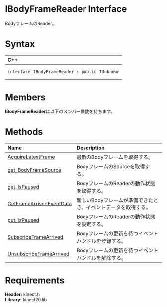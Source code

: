 IBodyFrameReader Interface  
==========================  

BodyフレームのReader。 <span id="syntaxSection"></span>

Syntax  
======  

<table>
<colgroup>
<col width="100%" />
</colgroup>
<thead>
<tr class="header">
<th align="left">C++</th>
</tr>
</thead>
<tbody>
<tr class="odd">
<td align="left"><pre><code>interface IBodyFrameReader : public IUnknown</code></pre></td>
</tr>
</tbody>
</table>

<span id="classMembersSection"></span>

Members  
=======  

**IBodyFrameReader**は以下のメンバー関数を持ちます。  

<span id="publicmethodsSection"></span>

Methods  
=======  

<table>
<colgroup>
<col width="30%" />
<col width="60%" />
</colgroup>
<thead>
<tr class="header">
<th align="left">Name</th>
<th align="left">Description</th>
</tr>
</thead>
<tbody>
<tr class="odd">
<td align="left"><a href="IBodyFrameReader_Interface/Methods/AcquireLatestFrame_Method.md">AcquireLatestFrame</a></td>
<td align="left">最新のBodyフレームを取得する。</td>
</tr>
<tr class="even">
<td align="left"><a href="IBodyFrameReader_Interface/Methods/get_BodyFrameSource_Method.md">get_BodyFrameSource</a></td>
<td align="left">BodyフレームのSourceを取得する。</td>
</tr>
<tr class="odd">
<td align="left"><a href="IBodyFrameReader_Interface/Methods/get_IsPaused_Method.md">get_IsPaused</a></td>
<td align="left">BodyフレームのReaderの動作状態を取得する。</td>
</tr>
<tr class="even">
<td align="left"><a href="IBodyFrameReader_Interface/Methods/GetFrameArrivedEventData.md">GetFrameArrivedEventData</a></td>
<td align="left">新しいBodyフレームが準備できたとき、イベントデータを取得する。</td>
</tr>
<tr class="odd">
<td align="left"><a href="IBodyFrameReader_Interface/Methods/put_IsPaused_Method.md">put_IsPaused</a></td>
<td align="left">BodyフレームのReaderの動作状態を設定する。</td>
</tr>
<tr class="even">
<td align="left"><a href="IBodyFrameReader_Interface/Methods/SubscribeFrameArrived_Method.md">SubscribeFrameArrived</a></td>
<td align="left">Bodyフレームの更新を待つイベントハンドルを登録する。</td>
</tr>
<tr class="odd">
<td align="left"><a href="IBodyFrameReader_Interface/Methods/UnsubscribeFrameArrived.md">UnsubscribeFrameArrived</a></td>
<td align="left">Bodyフレームの更新を待つイベントハンドルを解除する。</td>
</tr>
</tbody>
</table>

<span id="requirements"></span>

Requirements  
============  

**Header:** kinect.h  
**Library:** kinect20.lib  



<!--Please do not edit the data in the comment block below.-->
<!--
TOCTitle : IBodyFrameReader Interface
RLTitle : IBodyFrameReader Interface
KeywordK : IBodyFrameReader interface, about
HelpPriority : 2
TopicType : apiref
KeywordF : IBodyFrameReader
KeywordF : Microsoft.Kinect.kinect.IBodyFrameReader
KeywordA : T:Microsoft.Kinect.kinect.IBodyFrameReader
AssetID : T:Microsoft.Kinect.kinect.IBodyFrameReader
Locale : en-us
CommunityContent : 1
APIType : Managed
APILocation : 
APIName : Microsoft.Kinect.kinect.IBodyFrameReader
TargetOS : Windows
TopicType : kbSyntax
DevLang : C++
DocSet : K4Wv2
ProjType : K4Wv2Proj
Technology : Kinect for Windows
Product : Kinect for Windows SDK v2
productversion : 20
-->
